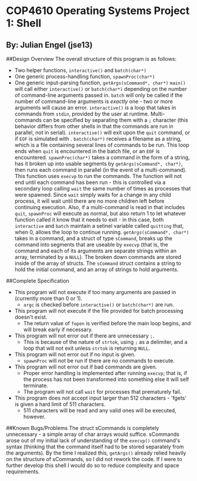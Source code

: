 # COP4610 Operating Systems Project 1: Shell
## By: Julian Engel (jse13)

##Design Overview
The overall structure of this program is as follows:
- Two helper functions, `interactive()` and `batch(char*)`
- One generic process-handling function, `spawnProc(char*)`
- One generic input-parsing function, `getArgs(sCommand*, char*)`
`main()` will call either `interactive()` or `batch(char*)` depending on the
number of command-line arguments passed in. `batch` will only be called
if the number of command-line arguments is *exactly* one - two or more
arguments will cause an error.
`interactive()` is a loop that takes in commands from `stdin`, provided by the 
user at runtime. Multi-commands can be specified by separating them with a `;`
character (this behavior differs from other shells in that the commands are run
in parallel, not in serial). `interactive()` will exit upon the `quit` command,
or if `EOF` is simulated with <C-d>.
`batch(char*)` receives a filename as a string, which is a file containing 
several lines of commands to be run. This loop ends when `quit` is encountered
in the batch file, or an `EOF` is encountered. 
`spawnProc(char*)` takes a command in the form of a string, has it broken up
into usable segments by `getArgs(sCommand*, char*)`, then runs each command
in parallel (in the event of a multi-command). This function uses `execvp`
to run the commands. The function will not end until each command has been
run - this is controlled via a secondary loop calling `wait` the same number
of times as processes that were spawned. Since `wait` simply waits for a
change in any child process, it will wait until there are no more children
left before continuing execution. Also, if a multi-command is read in that
includes `quit`, `spawnProc` will execute as normal, but also return 1 to let
whatever function called it know that it needs to exit - in this case, both
`interactive` and `batch` maintain a setinel variable called `quitting` that, when 0,
allows the loop to continue running.
`getArgs(sCommand*, char*)` takes in a command, and a struct of type `sCommand`,
breaks up the command into segments that are useable by `execvp` (that is, the
command and each of its arguments are separate strings within an array, terminated
by a `NULL`). The broken down commands are stored inside of the array of structs.
The `sCommand` struct contains a string to hold the initial command, and an array
of strings to hold arguments. 

##Complete Specification
- This program will not execute if too many arguments are passed in (currently more than 0 or 1).
  - `argc` is checked before `interactive()` or `batch(char*)` are run.
- This program will not execute if the file provided for batch processing doesn't exist.
  - The return value of `fopen` is verified before the main loop begins, and will
  break early if necessary.
- This program will not error out if there are unnecessary `;`.
  - This is because of the nature of `strtok`, using `;` as a delimiter, and a loop that will not exit
  unless `strtok` is returning `NULL`.
- This program will not error out if no input is given.
  - `spawnProc` will not be run if there are no commands to execute.
- This program will not error out if bad commands are given.
  - Proper error handling is implemented after running `execvp`; that is, if
  the process has not been transformed into something else it will self terminate.
  - The program will not call `wait` for processes that prematurely fail.
- This program does not accept input larger than 512 characters - 'fgets' is given
a hard limit of 511 characters.
  - 511 characters will be read and any valid ones will be executed, however.

##Known Bugs/Problems
The struct sCommands is completely unnecessary - a simple array of char arrays
would suffice. sCommands arose out of my initial lack of understanding of the
`execvp()` command's syntax (thinking that the command itself had to be stored
separately from the arguments). By the time I realized this, `getArgs()` already
relied heavily on the structure of sCommands, so I did not rework the code. If
I were to further develop this shell I would do so to reduce complexity and 
space requirements. 

